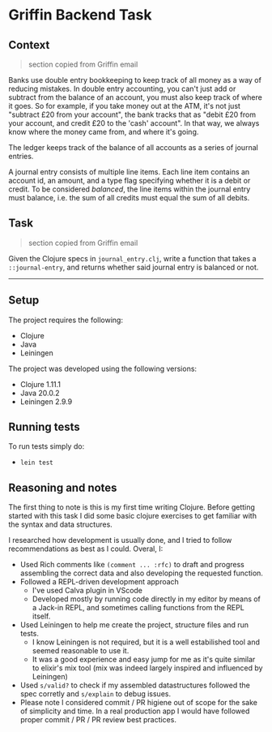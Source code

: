 # Griffin Backend Task

## Context
> section copied from Griffin email

Banks use double entry bookkeeping to keep track of all money as a way of
reducing mistakes. In double entry accounting, you can't just add or subtract
from the balance of an account, you must also keep track of where it goes. So
for example, if you take money out at the ATM, it's not just "subtract £20 from
your account", the bank tracks that as "debit £20 from your account, and credit
£20 to the 'cash' account". In that way, we always know where the money came
from, and where it's going.

The ledger keeps track of the balance of all accounts as a series of journal
entries.

A journal entry consists of multiple line items. Each line item contains an
account id, an amount, and a type flag specifying whether it is a debit or
credit. To be considered _balanced_, the line items within the journal entry
must balance, i.e. the sum of all credits must equal the sum of all debits.

## Task
> section copied from Griffin email

Given the Clojure specs in `journal_entry.clj`, write a function that takes a
`::journal-entry`, and returns whether said journal entry is balanced or not.

-----

## Setup

The project requires the following:
- Clojure
- Java
- Leiningen

The project was developed using the following versions:
- Clojure 1.11.1
- Java 20.0.2
- Leiningen 2.9.9

## Running tests

To run tests simply do:
- `lein test`

## Reasoning and notes

The first thing to note is this is my first time writing Clojure.
Before getting started with this task I did some basic clojure exercises to get familiar with the syntax
and data structures.

I researched how development is usually done, and I tried to follow recommendations as best as I could.
Overal, I:
- Used Rich comments like `(comment ... :rfc)` to draft and progress assembling the correct data and also developing the requested function.
- Followed a REPL-driven development approach
    - I've used Calva plugin in VScode
    - Developed mostly by running code directly in my editor by means of a Jack-in REPL, and sometimes calling functions from the REPL itself.
- Used Leiningen to help me create the project, structure files and run tests.
    - I know Leiningen is not required, but it is a well estabilished tool and seemed reasonable to use it.
    - It was a good experience and easy jump for me as it's quite similar to elixir's mix tool (mix was indeed largely inspired and influenced by Leiningen)
- Used `s/valid?` to check if my assembled datastructures followed the spec corretly and `s/explain` to debug issues.
- Please note I considered commit / PR higiene out of scope for the sake of simplicity and time. In a real production app I would have followed proper commit / PR / PR review best practices.